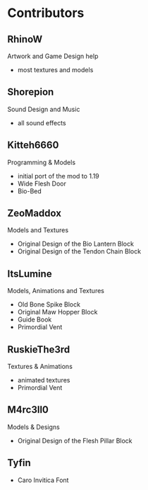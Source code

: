 # Contributors

## RhinoW

Artwork and Game Design help

- most textures and models

## Shorepion

Sound Design and Music

- all sound effects

## Kitteh6660

Programming & Models

- initial port of the mod to 1.19
- Wide Flesh Door
- Bio-Bed

## ZeoMaddox

Models and Textures

- Original Design of the Bio Lantern Block
- Original Design of the Tendon Chain Block

## ItsLumine

Models, Animations and Textures

- Old Bone Spike Block
- Original Maw Hopper Block
- Guide Book
- Primordial Vent

## RuskieThe3rd

Textures & Animations

- animated textures
- Primordial Vent

## M4rc3ll0

Models & Designs

- Original Design of the Flesh Pillar Block

## Tyfin

- Caro Invitica Font
